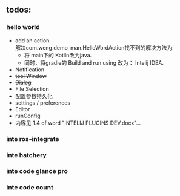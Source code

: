 

## todos:
### hello world
* ~~add an action~~ <br/>
  解决com.weng.demo_man.HelloWordAction找不到的解决方法为:
  * 将 main下的 Kotlin改为java.
  * 同时，将gradle的 Build and run using 改为： Intelij IDEA.
* ~~Notification~~
* ~~tool Window~~
* ~~Dialog~~
* File Selection
* 配置参数持久化
* settings / preferences
* Editor
* runConfig
* 内容见 1.4 of word "INTELIJ PLUGINS DEV.docx"... 

### inte ros-integrate
### inte hatchery
### inte code glance pro
### inte code count